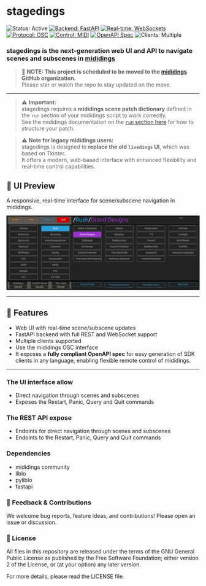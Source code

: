 # stagedings

![Status: Active](https://img.shields.io/badge/status-active-brightgreen)
[![Backend: FastAPI](https://img.shields.io/badge/backend-FastAPI-blue)](https://fastapi.tiangolo.com/)
[![Real-time: WebSockets](https://img.shields.io/badge/real--time-WebSockets-orange)](https://fastapi.tiangolo.com/advanced/websockets/)
[![Protocol: OSC](https://img.shields.io/badge/protocol-OSC-purple)](http://opensoundcontrol.org/)
[![Control: MIDI](https://img.shields.io/badge/control-MIDI-yellow)](https://www.midi.org/specifications-old/item/table-1-summary-of-midi-message)
[![OpenAPI Spec](https://img.shields.io/badge/OpenAPI-available-brightgreen)](https://swagger.io/specification/)
![Clients: Multiple](https://img.shields.io/badge/clients-multiple-lightgrey)

### **stagedings** is the next-generation web UI and API to navigate scenes and subscenes in [mididings](https://github.com/mididings/mididings)
> 🚧 **NOTE: This project is scheduled to be moved to the [mididings](https://github.com/mididings) GitHub organization.**  
> Please star or watch the repo to stay updated on the move.

---
> ⚠️ **Important:**  
> stagedings requires a **mididings scene patch dictionary** defined in the `run` section of your mididings script to work correctly.  
> See the mididings documentation on the [`run` section here](https://mididings.github.io/mididings/main.html#mididings.run) for how to structure your patch.

> ⚠️ **Note for legacy mididings users:**  
> stagedings is designed to **replace the old `livedings` UI**, which was based on Tkinter.  
> It offers a modern, web-based interface with enhanced flexibility and real-time control capabilities.
 
## 📸 UI Preview

A responsive, real-time interface for scene/subscene navigation in mididings.

<img src="docs/stagedings-ui.png" alt="stagedings UI screenshot" width="700"/>


---

## 🚀 Features

- Web UI with real-time scene/subscene updates
- FastAPI backend with full REST and WebSocket support
- Multiple clients supported
- Use the mididings OSC interface
- It exposes a **fully compliant OpenAPI spec** for easy generation of SDK clients in any language, enabling flexible remote control of mididings.

---

### The UI interface allow
* Direct navigation through scenes and subscenes
* Exposes the Restart, Panic, Query and Quit commands

### The REST API expose
* Endoints for direct navigation through scenes and subscenes
* Endoints to the Restart, Panic, Query and Quit commands

### Dependencies 
* mididings community
* liblo
* pyliblo
* fastapi

### 💬 Feedback & Contributions
We welcome bug reports, feature ideas, and contributions! Please open an issue or discussion.

### 📜 License
All files in this repository are released under the terms of the GNU
General Public License as published by the Free Software Foundation;
either version 2 of the License, or (at your option) any later version.

For more details, please read the LICENSE file.